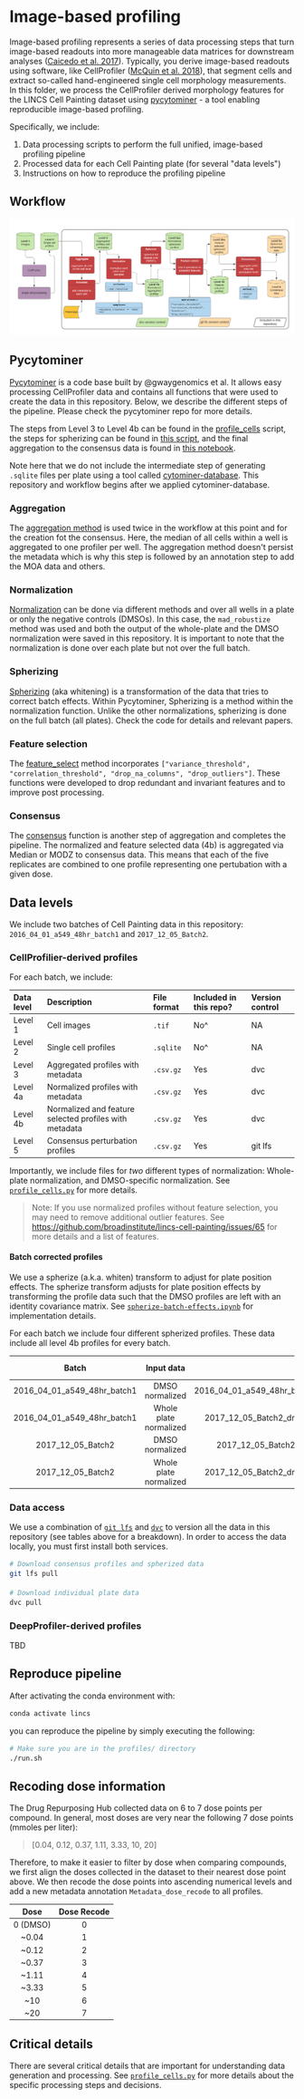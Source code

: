 # Image-based profiling

Image-based profiling represents a series of data processing steps that turn image-based readouts into more manageable data matrices for downstream analyses ([Caicedo et al. 2017](https://doi.org/10.1038/nmeth.4397)).
Typically, you derive image-based readouts using software, like CellProfiler ([McQuin et al. 2018](https://doi.org/10.1371/journal.pbio.2005970)), that segment cells and extract so-called hand-engineered single cell morphology measurements.
In this folder, we process the CellProfiler derived morphology features for the LINCS Cell Painting dataset using [pycytominer](https://github.com/cytomining/pycytominer) - a tool enabling reproducible image-based profiling.

Specifically, we include:

1. Data processing scripts to perform the full unified, image-based profiling pipeline
2. Processed data for each Cell Painting plate (for several "data levels")
3. Instructions on how to reproduce the profiling pipeline

## Workflow 

![Cytominer workflow](media/cytominer_workflow_new.png)

## Pycytominer
[Pycytominer](https://github.com/cytomining/pycytominer) is a code base built by @gwaygenomics et al.
It allows easy processing CellProfiler data and contains all functions that were used to create the data in this repository. Below, we describe the different steps of the pipeline. Please check the pycytominer repo for more details. 

The steps from Level 3 to Level 4b can be found in the [profile_cells](https://github.com/broadinstitute/lincs-cell-painting/blob/master/profiles/profile_cells.py) script, the steps for spherizing can be found in [this script](https://github.com/michaelbornholdt/lincs-cell-painting/blob/master/spherized_profiles/spherize-batch-effects.ipynb), and the final aggregation to the consensus data is found in [this notebook](https://github.com/broadinstitute/lincs-cell-painting/blob/master/consensus/build-consensus-signatures.ipynb).  

Note here that we do not include the intermediate step of generating `.sqlite` files per plate using a tool called [cytominer-database](https://github.com/cytomining/cytominer-database).
This repository and workflow begins after we applied cytominer-database.


### Aggregation
The [aggregation method](https://github.com/cytomining/pycytominer/blob/master/pycytominer/aggregate.py) is used twice in the workflow at this point and for the creation fot the consensus. Here, the median of all cells within a well is aggregated to one profiler per well. The aggregation method doesn't persist the metadata which is why this step is followed by an annotation step to add the MOA data and others. 
    


### Normalization
[Normalization](https://github.com/cytomining/pycytominer/blob/master/pycytominer/normalize.py) can be done via different methods and over all wells in a plate or only the negative controls (DMSOs). In this case, the `mad_robustize` method was used and both the output of the whole-plate and the DMSO normalization were saved in this repository. 
It is important to note that the normalization is done over each plate but not over the full batch.


### Spherizing
[Spherizing](https://github.com/cytomining/pycytominer/blob/c0d3e86aa64de8b1c6c3213d48937aab8e9d1c1d/pycytominer/operations/transform.py#L13) (aka whitening) is a transformation of the data that tries to correct batch effects. Within Pycytominer, Spherizing is a method within the normalization function.
Unlike the other normalizations, spherizing is done on the full batch (all plates). Check the code for details and relevant papers.


### Feature selection
The [feature_select](https://github.com/cytomining/pycytominer/blob/master/pycytominer/feature_select.py) method incorporates `["variance_threshold", "correlation_threshold", "drop_na_columns", "drop_outliers"]`. 
These functions were developed to drop redundant and invariant features and to improve post processing.


### Consensus
The [consensus](https://github.com/cytomining/pycytominer/blob/master/pycytominer/consensus.py) function is another step of aggregation and completes the pipeline. The normalized and feature selected data (4b) is aggregated via Median or MODZ to consensus data. This means that each of the five replicates are combined  to one profile representing one pertubation with a given dose.  


## Data levels

We include two batches of Cell Painting data in this repository: `2016_04_01_a549_48hr_batch1` and `2017_12_05_Batch2`.

### CellProfilier-derived profiles

For each batch, we include:

| Data level | Description | File format | Included in this repo? | Version control |
| :--------- | :---------- | :---------- | :--------------------- | :-------------- |
| Level 1 | Cell images | `.tif` | No^ | NA |
| Level 2 | Single cell profiles | `.sqlite` | No^ | NA |
| Level 3 | Aggregated profiles with metadata | `.csv.gz` | Yes | dvc |
| Level 4a | Normalized profiles with metadata | `.csv.gz` | Yes | dvc |
| Level 4b | Normalized and feature selected profiles with metadata | `.csv.gz` | Yes | dvc |
| Level 5 | Consensus perturbation profiles | `.csv.gz` | Yes | git lfs |

Importantly, we include files for _two_ different types of normalization: Whole-plate normalization, and DMSO-specific normalization.
See [`profile_cells.py`](profile_cells.py) for more details.

> Note: If you use normalized profiles without feature selection, you may need to remove additional outlier features.
See https://github.com/broadinstitute/lincs-cell-painting/issues/65 for more details and a list of features.

#### Batch corrected profiles

We use a spherize (a.k.a. whiten) transform to adjust for plate position effects.
The spherize transform adjusts for plate position effects by transforming the profile data such that the DMSO profiles are left with an identity covariance matrix.
See [`spherize-batch-effects.ipynb`](spherized_profiles/spherize-batch-effects.ipynb) for implementation details.

For each batch we include four different spherized profiles. 
These data include all level 4b profiles for every batch. 

| Batch | Input data | Spherized output file | Version control |
| :---: | :--------: | :-------------------: | :-------------- |
| 2016_04_01_a549_48hr_batch1 | DMSO normalized | 2016_04_01_a549_48hr_batch1_dmso_spherized_profiles_with_input_normalized_by_dmso.csv.gz | git lfs |
| 2016_04_01_a549_48hr_batch1 | Whole plate normalized | 2017_12_05_Batch2_dmso_spherized_profiles_with_input_normalized_by_whole_plate.csv.gz | git lfs |
| 2017_12_05_Batch2 | DMSO normalized | 2017_12_05_Batch2_dmso_spherized_profiles_with_input_normalized_by_dmso.csv.gz | git lfs |
| 2017_12_05_Batch2 | Whole plate normalized | 2017_12_05_Batch2_dmso_spherized_profiles_with_input_normalized_by_whole_plate.csv.gz | git lfs |

### Data access

We use a combination of [`git lfs`](https://git-lfs.github.com/) and [`dvc`](https://dvc.org/) to version all the data in this repository (see tables above for a breakdown).
In order to access the data locally, you must first install both services. 

```bash
# Download consensus profiles and spherized data
git lfs pull

# Download individual plate data
dvc pull
```

### DeepProfiler-derived profiles

TBD

## Reproduce pipeline

After activating the conda environment with:

```bash
conda activate lincs
```

you can reproduce the pipeline by simply executing the following:

```bash
# Make sure you are in the profiles/ directory
./run.sh
```

## Recoding dose information

The Drug Repurposing Hub collected data on 6 to 7 dose points per compound.
In general, most doses are very near the following 7 dose points (mmoles per liter):

> [0.04, 0.12, 0.37, 1.11, 3.33, 10, 20]

Therefore, to make it easier to filter by dose when comparing compounds, we first align the doses collected in the dataset to their nearest dose point above.
We then recode the dose points into ascending numerical levels and add a new metadata annotation `Metadata_dose_recode` to all profiles.

| Dose | Dose Recode |
| :--: | :---------: |
| 0 (DMSO) | 0 |
| ~0.04 | 1 |
| ~0.12 | 2 |
| ~0.37 | 3 |
| ~1.11 | 4 |
| ~3.33 | 5 |
| ~10 | 6 |
| ~20 | 7 |

## Critical details

There are several critical details that are important for understanding data generation and processing.
See [`profile_cells.py`](profile_cells.py) for more details about the specific processing steps and decisions.
